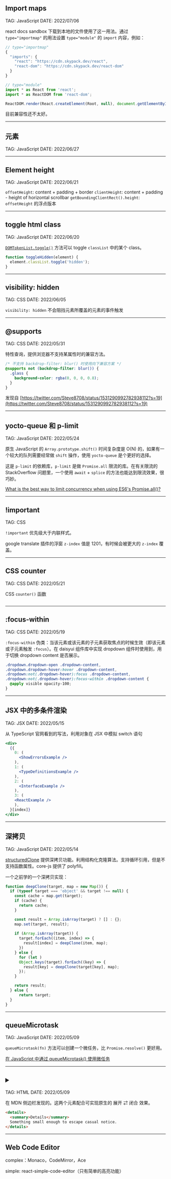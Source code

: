 ## Import maps

TAG: JavaScript
DATE: 2022/07/06

react docs sandbox 下载到本地的文件使用了这一用法。通过 `type="importmap"` 的用法设置 `type="module"` 的 `import` 内容，例如：

```js
// type="importmap"
{
  "imports": {
    "react": "https://cdn.skypack.dev/react",
    "react-dom": "https://cdn.skypack.dev/react-dom"
  }
}

// type="module"
import * as React from 'react';
import * as ReactDOM from 'react-dom';

ReactDOM.render(React.createElement(Root, null), document.getElementById('root'));
```

目前兼容性还不太好。

---

## <kbd> 元素

TAG: JavaScript
DATE: 2022/06/27

---

## Element height

TAG: JavaScript
DATE: 2022/06/21

`offsetHeight`: content + padding + border
`clientHeight`: content + padding - height of horizontal scrollbar
`getBoundingClientRect().height`: `offsetHeight` 的浮点版本

---

## toggle html class

TAG: JavaScript
DATE: 2022/06/20

[`DOMTokenList.toggle()`](https://developer.mozilla.org/docs/Web/API/DOMTokenList/toggle) 方法可以 toggle `classList` 中的某个 class。

```js
function toggleHidden(element) {
  element.classList.toggle('hidden');
}
```

---

## visibility: hidden

TAG: CSS
DATE: 2022/06/05

`visibility: hidden` 不会阻挡元素所覆盖的元素的事件触发

---

## @supports

TAG: CSS
DATE: 2022/05/31

特性查询，提供浏览器不支持某属性时的兼容方法。

```css
/* 不支持 backdrop-filter: blur() 时使用向下兼容方案 */
@supports not (backdrop-filter: blur()) {
  .glass {
    background-color: rgba(0, 0, 0, 0.8);
  }
}
```

发现自 [https://twitter.com/Steve8708/status/1531290992782938112?s=19](https://twitter.com/Steve8708/status/1531290992782938112?s=19)

---

## yocto-queue 和 p-limit

TAG: JavaScript
DATE: 2022/05/24

原生 JavaScript 的 `Array.prototype.shift()` 时间复杂度是 O(N) 的，如果有一个较大的队列需要经常做 `shift` 操作，使用 `yocto-queue` 是个更好的选择。

这是 `p-limit` 的依赖库，`p-limit` 是做 `Promise.all` 限流的库。在有关限流的 StackOverflow 问题里，一个使用 `await` + `splice` 的方法也能达到限流效果，很巧妙。

[What is the best way to limit concurrency when using ES6's Promise.all()?](https://stackoverflow.com/questions/40639432/what-is-the-best-way-to-limit-concurrency-when-using-es6s-promise-all)

---

## !important

TAG: CSS

`!important` 优先级大于内联样式。

google translate 插件的浮窗 `z-index` 值是 1201，有时候会被更大的 `z-index` 覆盖。

---

## CSS counter

TAG: CSS
DATE: 2022/05/21

CSS `counter()` 函数

```css

```

---

## :focus-within

TAG: CSS
DATE: 2022/05/19

`:focus-within` 伪类：当该元素或该元素的子元素获取焦点的时候生效（即该元素或子元素触发 `:focus`）。在 daisyui 组件库中实现 dropdown 组件时使用到，用于切换 dropdown content 是否展示。

```css
.dropdown.dropdown-open .dropdown-content,
.dropdown.dropdown-hover:hover .dropdown-content,
.dropdown:not(.dropdown-hover):focus .dropdown-content,
.dropdown:not(.dropdown-hover):focus-within .dropdown-content {
  @apply visible opacity-100;
}
```

---

## JSX 中的多条件渲染

TAG: JSX
DATE: 2022/05/15

从 TypeScript 官网看到的写法，利用对象在 JSX 中模拟 switch 语句

```jsx
<div>
  {{
    0: (
      <ShowErrorsExample />
    ),
    1: (
      <TypeDefinitionsExample />
    ),
    2: (
      <InterfaceExample />
    ),
    3: (
    <ReactExample />
    ),
  }[index]}
</div>
```

---

## 深拷贝

TAG: JavaScript
DATE: 2022/05/14

[structuredClone](https://developer.mozilla.org/zh-CN/docs/web/api/structuredClone) 提供深拷贝功能。利用结构化克隆算法。支持循环引用，但是不支持函数属性。core-js 提供了 polyfill。

一个之前学的一个深拷贝实现：

```javascript
function deepClone(target, map = new Map()) {
  if (typeof target === 'object' && target !== null) {
    const cache = map.get(target);
    if (cache) {
      return cache;
    }

    const result = Array.isArray(target) ? [] : {};
    map.set(target, result);
    
    if (Array.isArray(target)) {
      target.forEach((item, index) => {
        result[index] = deepClone(item, map);
      })
    } else {
      for (let )
      Object.keys(target).forEach((key) => {
        result[key] = deepClone(target[key], map);
      });
    }

    return result;
  } else {
      return target;
  }
}
```

---

## queueMicrotask

TAG: JavaScript
DATE: 2022/05/09

`queueMicrotask(fn)` 方法可以创建一个微任务，比 `Promise.resolve()` 更好用。

[在 JavaScript 中通过 queueMicrotask() 使用微任务](https://developer.mozilla.org/zh-CN/docs/Web/API/HTML_DOM_API/Microtask_guide)

---

## <details> 和 <summary>

TAG: HTML
DATE: 2022/05/09

在 MDN 侧边栏发现的。这两个元素配合可实现原生的 展开  ⇄ 闭合 效果。

```html
<details>
  <summary>Details</summary>
  Something small enough to escape casual notice.
</details>
```

---

## Web Code Editor

complex：Monaco，CodeMirror，Ace

simple: react-simple-code-editor（只有简单的高亮功能）
